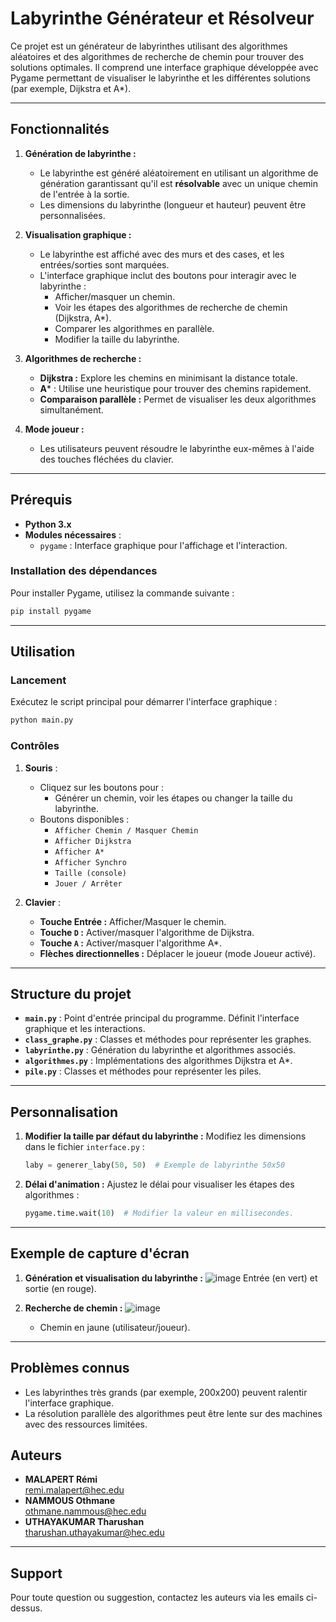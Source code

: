 # **Labyrinthe Générateur et Résolveur**
Ce projet est un générateur de labyrinthes utilisant des algorithmes aléatoires et des algorithmes de recherche de chemin pour trouver des solutions optimales. Il comprend une interface graphique développée avec Pygame permettant de visualiser le labyrinthe et les différentes solutions (par exemple, Dijkstra et A*).

---

## **Fonctionnalités**

1. **Génération de labyrinthe :**
   - Le labyrinthe est généré aléatoirement en utilisant un algorithme de génération garantissant qu'il est **résolvable** avec un unique chemin de l'entrée à la sortie.
   - Les dimensions du labyrinthe (longueur et hauteur) peuvent être personnalisées.

2. **Visualisation graphique :**
   - Le labyrinthe est affiché avec des murs et des cases, et les entrées/sorties sont marquées.
   - L'interface graphique inclut des boutons pour interagir avec le labyrinthe :
     - Afficher/masquer un chemin.
     - Voir les étapes des algorithmes de recherche de chemin (Dijkstra, A*).
     - Comparer les algorithmes en parallèle.
     - Modifier la taille du labyrinthe.

3. **Algorithmes de recherche :**
   - **Dijkstra :** Explore les chemins en minimisant la distance totale.
   - **A*** : Utilise une heuristique pour trouver des chemins rapidement.
   - **Comparaison parallèle :** Permet de visualiser les deux algorithmes simultanément.

4. **Mode joueur :**
   - Les utilisateurs peuvent résoudre le labyrinthe eux-mêmes à l'aide des touches fléchées du clavier.

---

## **Prérequis**
- **Python 3.x** 
- **Modules nécessaires** :
  - `pygame` : Interface graphique pour l'affichage et l'interaction.

### Installation des dépendances
Pour installer Pygame, utilisez la commande suivante :
```bash
pip install pygame
```

---

## **Utilisation**

### **Lancement**
Exécutez le script principal pour démarrer l'interface graphique :
```bash
python main.py
```

### **Contrôles**
1. **Souris** :
   - Cliquez sur les boutons pour :
     - Générer un chemin, voir les étapes ou changer la taille du labyrinthe.
   - Boutons disponibles :
     - `Afficher Chemin / Masquer Chemin`
     - `Afficher Dijkstra`
     - `Afficher A*`
     - `Afficher Synchro`
     - `Taille (console)`
     - `Jouer / Arrêter`

2. **Clavier** :
   - **Touche Entrée :** Afficher/Masquer le chemin.
   - **Touche `D` :** Activer/masquer l'algorithme de Dijkstra.
   - **Touche `A` :** Activer/masquer l'algorithme A*.
   - **Flèches directionnelles :** Déplacer le joueur (mode Joueur activé).

---

## **Structure du projet**

- **`main.py`** : Point d'entrée principal du programme. Définit l'interface graphique et les interactions.
- **`class_graphe.py`** : Classes et méthodes pour représenter les graphes.
- **`labyrinthe.py`** : Génération du labyrinthe et algorithmes associés.
- **`algorithmes.py`** : Implémentations des algorithmes Dijkstra et A*.
- **`pile.py`** : Classes et méthodes pour représenter les piles.

---

## **Personnalisation**
1. **Modifier la taille par défaut du labyrinthe :**
   Modifiez les dimensions dans le fichier `interface.py` :
   ```python
   laby = generer_laby(50, 50)  # Exemple de labyrinthe 50x50
   ```

2. **Délai d'animation :**
   Ajustez le délai pour visualiser les étapes des algorithmes :
   ```python
   pygame.time.wait(10)  # Modifier la valeur en millisecondes.
   ```

---

## **Exemple de capture d'écran**

1. **Génération et visualisation du labyrinthe :**
   ![image](https://github.com/user-attachments/assets/8416eee0-1e75-49f9-80f4-56c5f0fa0831)
   Entrée (en vert) et sortie (en rouge).

2. **Recherche de chemin :**
   ![image](https://github.com/user-attachments/assets/54868a27-f985-4c79-bf4a-1e5e93e78f8a)
   - Chemin en jaune (utilisateur/joueur).

---

## **Problèmes connus**
- Les labyrinthes très grands (par exemple, 200x200) peuvent ralentir l'interface graphique.
- La résolution parallèle des algorithmes peut être lente sur des machines avec des ressources limitées.

## Auteurs

- **MALAPERT Rémi**  
  [remi.malapert@hec.edu](mailto:remi.malapert@hec.edu)
- **NAMMOUS Othmane**  
  [othmane.nammous@hec.edu](mailto:othmane.nammous@hec.edu)  
- **UTHAYAKUMAR Tharushan**  
  [tharushan.uthayakumar@hec.edu](mailto:tharushan.uthayakumar@hec.edu)  

---

## Support

Pour toute question ou suggestion, contactez les auteurs via les emails ci-dessus. 
